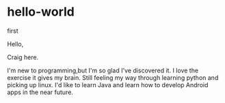 # hello-world
first 

Hello,

Craig here. 

I'm new to programming,but I'm so glad I've discovered it. I love the exercise it gives my brain. Still feeling my way through learning python and picking up linux. I'd like to learn Java and learn how to develop Android apps in the near future. 
